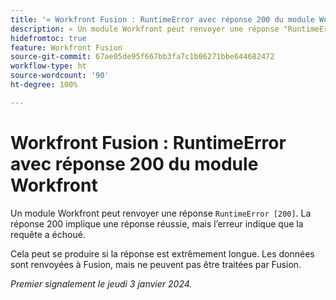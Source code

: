 ```yaml
---
title: '« Workfront Fusion : RuntimeError avec réponse 200 du module Workfront »'
description: « Un module Workfront peut renvoyer une réponse "RuntimeError [200]". La réponse 200 implique une réponse réussie, mais l’erreur indique que la requête a échoué. »
hidefromtoc: true
feature: Workfront Fusion
source-git-commit: 67ae05de95f667bb3fa7c1b06271bbe644682472
workflow-type: ht
source-wordcount: '90'
ht-degree: 100%

---
```



# Workfront Fusion : RuntimeError avec réponse 200 du module Workfront

Un module Workfront peut renvoyer une réponse `RuntimeError [200]`. La réponse 200 implique une réponse réussie, mais l’erreur indique que la requête a échoué.

Cela peut se produire si la réponse est extrêmement longue. Les données sont renvoyées à Fusion, mais ne peuvent pas être traitées par Fusion.

_Premier signalement le jeudi 3 janvier 2024._
